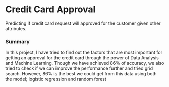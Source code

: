 # Credit Card Approval
Predicting if credit card request will approved for the customer given other attributes.

### Summary
In this project, I have tried to find out the factors that are most important for getting an 
approval for the credit card through the power of Data Analysis and Machine Learning. 
Though we have achieved 86% of accuracy, we also tried to check if we can improve the 
performance further and tried grid search. 
However, 86% is the best we could get from this data using both the model; 
logistic regression and random forest

